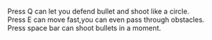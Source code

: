 Press Q can let you defend bullet and shoot like a circle.<br>
Press E can move fast,you can even pass through obstacles.<br>
Press space bar can shoot bullets in a moment.<br>
